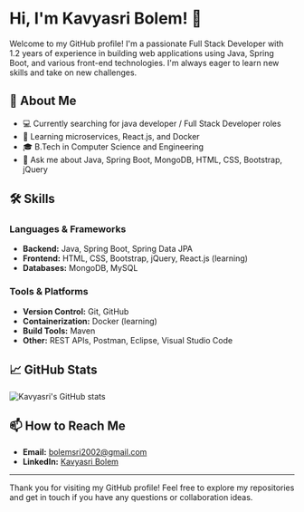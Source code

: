 # Hi, I'm Kavyasri Bolem! 👋

Welcome to my GitHub profile! I'm a passionate Full Stack Developer with 1.2 years of experience in building web applications using Java, Spring Boot, and various front-end technologies. I'm always eager to learn new skills and take on new challenges.

## 🚀 About Me

- 💻 Currently searching for java developer / Full Stack Developer roles  
- 🌱 Learning microservices, React.js, and Docker  
- 🎓 B.Tech in Computer Science and Engineering  
- 💬 Ask me about Java, Spring Boot, MongoDB, HTML, CSS, Bootstrap, jQuery  

## 🛠 Skills

### Languages & Frameworks
- **Backend:** Java, Spring Boot, Spring Data JPA  
- **Frontend:** HTML, CSS, Bootstrap, jQuery, React.js (learning)  
- **Databases:** MongoDB, MySQL  

### Tools & Platforms
- **Version Control:** Git, GitHub   
- **Containerization:** Docker (learning)  
- **Build Tools:** Maven  
- **Other:** REST APIs, Postman, Eclipse, Visual Studio Code  

## 📈 GitHub Stats

![Kavyasri's GitHub stats](https://github-readme-stats.vercel.app/api?username=kavyasri-bolem&show_icons=true&theme=radical)  

## 📫 How to Reach Me

- **Email:** [bolemsri2002@gmail.com](mailto:bolemsri2002@gmail.com)  
- **LinkedIn:** [Kavyasri Bolem]([https://www.linkedin.com/in/kavyasri-bolem-21b855198/])

---

Thank you for visiting my GitHub profile! Feel free to explore my repositories and get in touch if you have any questions or collaboration ideas.


